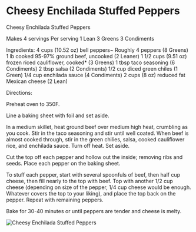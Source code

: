 # Cheesy Enchilada Stuffed Peppers

Cheesy Enchilada Stuffed Peppers

Makes 4 servings
Per serving
1 Lean
3 Greens
3 Condiments

Ingredients:
4 cups (10.52 oz) bell peppers~ Roughly 4 peppers (8 Greens)
1 lb cooked 95-97% ground beef, uncooked (2 Leaner)
1 1/2 cups (9.51 oz) frozen riced cauliflower, cooked* (3 Greens)
1 tbsp taco seasoning (6 Condiments)
2 tbsp salsa (2 Condiments)
1/2 cup diced green chiles (1 Green)
1/4 cup enchilada sauce (4 Condiments)
2 cups (8 oz) reduced fat Mexican cheese (2 Lean)

Directions:

Preheat oven to 350F.

Line a baking sheet with foil and set aside.

In a medium skillet, heat ground beef over medium high heat, crumbling as you cook. Stir in the taco seasoning and stir until well coated. When beef is almost cooked through, stir in the green chilies, salsa, cooked cauliflower rice, and enchilada sauce. Turn off heat. Set aside.

Cut the top off each pepper and hollow out the inside; removing ribs and seeds. Place each pepper on the baking sheet.

To stuff each pepper, start with several spoonfuls of beef, then half cup cheese, then fill nearly to the top with beef. Top with another 1/2 cup cheese (depending on size of the pepper, 1/4 cup cheese would be enough. Whatever covers the top to your liking), and place the top back on the pepper. Repeat with remaining peppers.

Bake for 30-40 minutes or until peppers are tender and cheese is melty.

![Cheesy Enchilada Stuffed Peppers](images/Cheesy%20Enchilada%20Stuffed%20Peppers.png)

